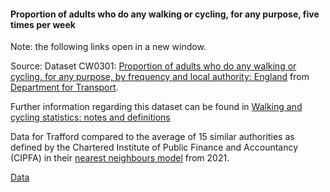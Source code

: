 #### Proportion of adults who do any walking or cycling, for any purpose, five times per week

Note: the following links open in a new window.

Source: Dataset CW0301: <a href="https://assets.publishing.service.gov.uk/government/uploads/system/uploads/attachment_data/file/1019282/cw0301.ods" target="_blank">Proportion of adults who do any walking or cycling, for any purpose, by frequency and local authority: England</a> from <a href="https://www.gov.uk/government/statistical-data-sets/walking-and-cycling-statistics-cw" target="_blank">Department for Transport</a>.

Further information regarding this dataset can be found in <a href="https://www.gov.uk/government/publications/walking-and-cycling-statistics-notes-and-definitions/walking-and-cycling-statistics-notes-and-definitions" target="_blank">Walking and cycling statistics: notes and definitions</a>

Data for Trafford compared to the average of 15 similar authorities as defined by the Chartered Institute of Public Finance and Accountancy (CIPFA) in their <a href='https://www.cipfa.org/services/cipfastats/nearest-neighbour-model' target='_blank'>nearest neighbours model</a> from 2021.

<a href="https://www.trafforddatalab.io/corporate_plan/data/climate/adults_walking_or_cycling.csv" aria-label="Download the data" class="downloadButton" target="_blank" download>Data <span class="fas fa-download"></span></a>
